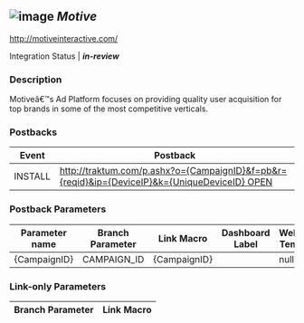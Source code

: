 ## ![image](https://cdn.branch.io/branch-assets/ad-partner-manager/motive-logo-300x-1493074626823.png)	***Motive***
http://motiveinteractive.com/

Integration Status |  ***in-review***

###  Description
Motiveâ€™s Ad Platform focuses on providing quality user acquisition for top brands in some of the most competitive verticals.

### Postbacks
Event | Postback
--- | ---
INSTALL | http://traktum.com/p.ashx?o={CampaignID}&f=pb&r={reqid}&ip={DeviceIP}&k={UniqueDeviceID} OPEN | http://traktum.com/p.ashx?o={CampaignID}&f=pb&r={reqid}&ip={DeviceIP}&k={UniqueDeviceID}

### Postback Parameters
Parameter name | Branch Parameter | Link Macro | Dashboard Label | Webhook Template | Required | Description
--- | --- | --- | --- | --- | --- | --- 
{CampaignID} | CAMPAIGN_ID | {CampaignID} |  | null | false | null {reqid} | CLICK_ID | {reqid} |  | null | false | ClickID {DeviceIP} | IP_ADDRESS |  |  | null | false | IP Address {UniqueDeviceID} | OS_DEVICE_ID |  |  | null | false | IDFA/AAID

### Link-only Parameters
Branch Parameter | Link Macro
--- | ---




